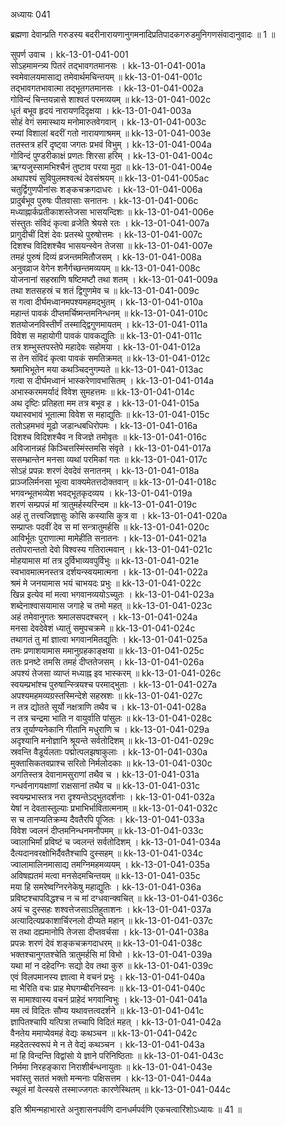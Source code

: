 अध्यायः 041

ब्रह्मणा देवान्प्रति गरुडस्य बदरीनारायणानुगमनादिप्रतिपादकगरुडमुनिगणसंवादानुवादः ॥ 1 ॥
	
सुपर्ण उवाच ।	kk-13-01-041-001  
सोऽहमामन्त्र्य पितरं तद्भावगतमानसः ।	kk-13-01-041-001a  
स्वमेवालयमासाद्य तमेवार्थमचिन्तयम् ॥	kk-13-01-041-001c  
तद्भावगतभावात्मा तद्भूतगतमानसः ।	kk-13-01-041-002a  
गोविन्दं चिन्तयन्नासे शाश्वतं परमव्ययम् ॥	kk-13-01-041-002c  
धृतं बभूव हृदयं नारायणदिदृक्षया ।	kk-13-01-041-003a  
सोहं वेगं समास्थाय मनोमारुतवेगवान् ।	kk-13-01-041-003c  
रम्यां विशालां बदरीं गतो नारायणाश्रमम् ॥	kk-13-01-041-003e  
ततस्तत्र हरिं  दृष्ट्वा जगतः प्रभवं विभुम् ।	kk-13-01-041-004a  
गोविन्दं पुण्डरीकाक्षं प्रणतः शिरसा हरिम् ।	kk-13-01-041-004c  
ऋग्यजुस्सामभिश्चैनं तुष्टाव परया मुदा ॥	kk-13-01-041-004e  
अथापश्यं सुविपुलमश्वत्थं देवसंश्रयम् ॥	kk-13-01-041-005ac  
चतुर्द्विगुणपीनांसः शङ्कचक्रगदाधरः ।	kk-13-01-041-006a  
प्रादुर्बभूव पुरुषः पीतवासाः सनातनः ।	kk-13-01-041-006c  
मध्याह्नार्कप्रतीकाशस्तेजसा भासयन्दिशः ॥	kk-13-01-041-006e  
संस्तुतः संविदं कृत्वा व्रजेति श्रेयसे रतः ।	kk-13-01-041-007a  
प्रागुदीचीं दिशं देवः प्रतस्थे पुरुषोत्तमः ।	kk-13-01-041-007c  
दिशश्च विदिशश्चैव भासयन्स्वेन तेजसा ॥	kk-13-01-041-007e  
तमहं पुरुषं दिव्यं व्रजन्तममितौजसम् ।	kk-13-01-041-008a  
अनुवव्राज वेगेन शनैर्गच्छन्तमव्ययम् ॥	kk-13-01-041-008c  
योजनानां सहस्राणि षष्टिमष्टौ तथा शतम् ।	kk-13-01-041-009a  
तथा शतसहस्रं च शतं द्विगुणमेव च ॥	kk-13-01-041-009c  
स गत्वा दीर्घमध्वानमपश्यमहमद्भुतम् ।	kk-13-01-041-010a  
महान्तं पावकं दीप्तमर्चिष्मन्तमनिन्धनम् ॥	kk-13-01-041-010c  
शतयोजनविस्तीर्णं तस्माद्द्विगुणमायतम् ।	kk-13-01-041-011a  
विवेश स महायोगी पावकं पावकद्युतिः ॥	kk-13-01-041-011c  
तत्र शम्भुस्तपस्तेपे महादेवः सहोमया ।	kk-13-01-041-012a  
स तेन संविदं कृत्वा पावकं समतिक्रमत् ॥	kk-13-01-041-012c  
श्रमाभिभूतेन मया कथञ्चिदनुगम्यते ॥	kk-13-01-041-013ac  
गत्वा स दीर्घमध्वानं भास्करेणावभासितम् ।	kk-13-01-041-014a  
अभास्करममर्यादं विवेश सुमहत्तमः ॥	kk-13-01-041-014c  
अथ दृष्टिः प्रतिहता मम तत्र बभूव ह ।	kk-13-01-041-015a  
यथास्वभावं भूतात्मा विवेश स महाद्युतिः ॥	kk-13-01-041-015c  
ततोऽहमभवं मूढो जडान्धबधिरोपमः ।	kk-13-01-041-016a  
दिशश्च विदिशश्चैव न विजज्ञे तमोवृतः ॥	kk-13-01-041-016c  
अविजानन्नहं किञ्चित्तस्मिंस्तमसि संवृते ।	kk-13-01-041-017a  
ससम्भ्रान्तेन मनसा व्यथां परमिकां गतः ॥	kk-13-01-041-017c  
सोऽहं प्रपन्नः शरणं देवदेवं सनातनम् ।	kk-13-01-041-018a  
प्राञ्जलिर्मनसा भूत्वा वाक्यमेतत्तदोक्तवान् ॥	kk-13-01-041-018c  
भगवन्भूतभव्येश भवद्भूतकृदव्यय ।	kk-13-01-041-019a  
शरणं सम्प्रपन्नं मां त्रातुमर्हस्यरिन्दम ॥	kk-13-01-041-019c  
अहं तु तत्त्वजिज्ञासुः कोसि कस्यासि कुत्र वा ।	kk-13-01-041-020a  
सम्प्राप्तः पदवीं देव स मां सन्त्रातुमर्हसि ॥	kk-13-01-041-020c  
आविर्भूतः पुराणात्मा मामेहीति सनातनः ।	kk-13-01-041-021a  
ततोपरान्ततो देवो विश्वस्य गतिरात्मवान् ।	kk-13-01-041-021c  
मोहयामास मां तत्र दुर्विभाव्यवपुर्विभुः ॥	kk-13-01-041-021e  
स्वभावमात्मनस्तत्र दर्शयन्स्वयमात्मना ।	kk-13-01-041-022a  
श्रमं मे जनयामास भयं चाभयदः प्रभुः ॥	kk-13-01-041-022c  
खिन्न इत्येव मां मत्वा भगवानव्ययोऽच्युतः ।	kk-13-01-041-023a  
शब्देनाश्वासयामास जगाहे च तमो महत् ॥	kk-13-01-041-023c  
अहं तमेवानुगतः श्रमालसपदश्चरन् ।	kk-13-01-041-024a  
मनसा देवदेवेशं ध्यातुं समुपचक्रमे ॥	kk-13-01-041-024c  
तथागतं तु मां ज्ञात्वा भगवानमितद्युतिः ।	kk-13-01-041-025a  
तमः प्रणाशयामास ममानुग्रहकाङ्क्षया ॥	kk-13-01-041-025c  
ततः प्रनष्टे तमसि तमहं दीप्ततेजसम् ।	kk-13-01-041-026a  
अपश्यं तेजसा व्याप्तं मध्याह्न इव भास्करम् ॥	kk-13-01-041-026c  
स्वयम्प्रभांश्च पुरुषान्स्त्रियश्च परमाद्भुताः ।	kk-13-01-041-027a  
अपश्यमहमव्यग्रस्तस्मिन्देशे सहस्रशः ॥	kk-13-01-041-027c  
न तत्र द्योतते सूर्यो नक्षत्राणि तथैव च ।	kk-13-01-041-028a  
न तत्र चन्द्रमा भाति न वायुर्वाति पांसुलः ॥	kk-13-01-041-028c  
तत्र तूर्याण्यनेकानि गीतानि मधुराणि च ।	kk-13-01-041-029a  
अदृश्यानि मनोज्ञानि श्रूयन्ते सर्वतोदिशम् ॥	kk-13-01-041-029c  
स्रवन्ति वैडूर्यलताः पद्मोत्पलझषाकुलाः ।	kk-13-01-041-030a  
मुक्तासिकतवप्राश्च सरितो निर्मलोदकाः ॥	kk-13-01-041-030c  
अगतिस्तत्र देवानामसुराणां तथैव च ।	kk-13-01-041-031a  
गन्धर्वनागयक्षाणां राक्षसानां तथैव च ॥	kk-13-01-041-031c  
स्वयम्प्रभास्तत्र नरा दृश्यन्तेऽद्भुतदर्शनाः ।	kk-13-01-041-032a  
येषां न देवतास्तुल्याः प्रभाभिर्भावितात्मनाम् ॥	kk-13-01-041-032c  
स च तानप्यतिक्रम्य दैवतैरपि पूजितः ।	kk-13-01-041-033a  
विवेश ज्वलनं दीप्तमनिन्धनमनौपमम् ॥	kk-13-01-041-033c  
ज्वालाभिर्मां प्रविष्टं च ज्वलन्तं सर्वतोदिशम् ।	kk-13-01-041-034a  
दैत्यदानवरक्षोभिर्दैवतैश्चापि दुस्सहम् ॥	kk-13-01-041-034c  
ज्वालामालिनमासाद्य तमग्निमहमव्ययम् ।	kk-13-01-041-035a  
अविषह्यतमं मत्वा मनसेदमचिन्तयम् ॥	kk-13-01-041-035c  
मया हि समरेष्वग्निरनेकेषु महाद्युतिः ।	kk-13-01-041-036a  
प्रविष्टश्चापविद्धश्च न च मां दग्धवान्क्वचित् ॥	kk-13-01-041-036c  
अयं च दुस्सहः शश्वत्तेजसाऽतिहुताशनः ।	kk-13-01-041-037a  
अत्यादित्यप्रकाशार्चिरनलो दीप्यते महान् ॥	kk-13-01-041-037c  
स तथा दह्यमानोपि तेजसा दीप्तवर्चसा ।	kk-13-01-041-038a  
प्रपन्नः शरणं देवं शङ्कचक्रगदाधरम् ॥	kk-13-01-041-038c  
भक्तश्चानुगतश्चेति त्रातुमर्हसि मां विभो ।	kk-13-01-041-039a  
यथा मां न दहेदग्निः सद्यो देव तथा कुरु ॥	kk-13-01-041-039c  
एवं विलपमानस्य ज्ञात्वा मे वचनं प्रभुः ।	kk-13-01-041-040a  
मा भैरिति वचः प्राह मेघगम्बीरनिस्वनः ॥	kk-13-01-041-040c  
स मामाश्वास्य वचनं प्राहेदं भगवान्विभुः ।	kk-13-01-041-041a  
मम त्वं विदितः सौम्य यथावत्तत्वदर्शने ॥	kk-13-01-041-041c  
ज्ञापितश्चापि यत्पित्रा तच्चापि विदितं महत् ।	kk-13-01-041-042a  
वैनतेय ममाप्येवमहं वेद्यः कथञ्चन ॥	kk-13-01-041-042c  
महदेतत्स्वरूपं मे न ते वेद्यं कथञ्चन ।	kk-13-01-041-043a  
मां हि विन्दन्ति विद्वांसो ये ज्ञाने परिनिष्ठिताः ॥	kk-13-01-041-043c  
निर्ममा निरहङ्कारा निराशीर्बन्धनायुताः ॥	kk-13-01-041-043e  
भवांस्तु सततं भक्तो मन्मनाः पक्षिसत्तम ।	kk-13-01-041-044a  
स्थूलं मां वेत्स्यसे तस्माज्जगतः कारणेस्थितम् ॥ 	kk-13-01-041-044c  
	
इति श्रीमन्महाभारते अनुशासनपर्वणि दानधर्मपर्वणि एकचत्वारिंशोऽध्यायः ॥ 41 ॥
